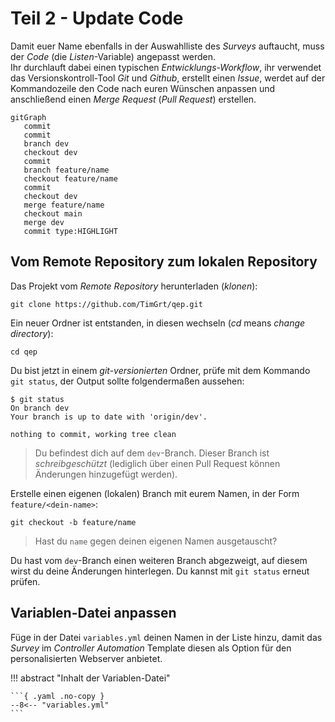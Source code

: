 # Teil 2 - Update Code

Damit euer Name ebenfalls in der Auswahlliste des *Surveys* auftaucht, muss der *Code* (die *Listen*-Variable) angepasst werden.  
Ihr durchlauft dabei einen typischen *Entwicklungs-Workflow*, ihr verwendet das Versionskontroll-Tool *Git* und *Github*, erstellt einen *Issue*, werdet auf der Kommandozeile den Code nach euren Wünschen anpassen und anschließend einen *Merge Request* (*Pull Request*) erstellen.

``` { .mermaid }
gitGraph
   commit
   commit
   branch dev
   checkout dev
   commit
   branch feature/name
   checkout feature/name
   commit
   checkout dev
   merge feature/name
   checkout main
   merge dev
   commit type:HIGHLIGHT
```

## Vom Remote Repository zum lokalen Repository

Das Projekt vom *Remote Repository* herunterladen (*klonen*):

```console
git clone https://github.com/TimGrt/qep.git
```

Ein neuer Ordner ist entstanden, in diesen wechseln (*cd* means *change directory*):

```console
cd qep
```

Du bist jetzt in einem *git-versionierten* Ordner, prüfe mit dem Kommando `git status`, der Output sollte folgendermaßen aussehen:

``` { .console .no-copy }
$ git status
On branch dev
Your branch is up to date with 'origin/dev'.

nothing to commit, working tree clean
```

> Du befindest dich auf dem `dev`-Branch. Dieser Branch ist *schreibgeschützt* (lediglich über einen Pull Request können Änderungen hinzugefügt werden).

Erstelle einen eigenen (lokalen) Branch mit eurem Namen, in der Form `feature/<dein-name>`:

```console
git checkout -b feature/name
```

> Hast du `name` gegen deinen eigenen Namen ausgetauscht?

Du hast vom `dev`-Branch einen weiteren Branch abgezweigt, auf diesem wirst du deine Änderungen hinterlegen. Du kannst mit `git status` erneut prüfen.

## Variablen-Datei anpassen

Füge in der Datei `variables.yml` deinen Namen in der Liste hinzu, damit das *Survey* im *Controller Automation* Template diesen als Option für den personalisierten Webserver anbietet.  

!!! abstract "Inhalt der Variablen-Datei"

    ```{ .yaml .no-copy }
    --8<-- "variables.yml"
    ```

